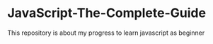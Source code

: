 # JavaScript-The-Complete-Guide
This repository is about my progress to learn javascript as beginner 

